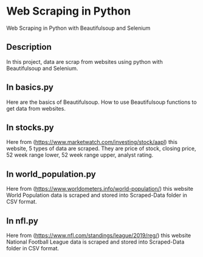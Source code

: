 # Web Scraping in Python
Web Scraping in Python with Beautifulsoup and Selenium 

## Description

In this project, data are scrap from websites using python with Beautifulsoup and Selenium. 

## In basics.py

Here are the basics of Beautifulsoup. How to use Beautifulsoup functions to get data from websites.

## In stocks.py

Here from (https://www.marketwatch.com/investing/stock/aapl) this website, 5 types of data are scraped. They are price of stock, closing price, 52 week range lower, 52 week range upper, analyst rating. 

## In world_population.py

Here from (https://www.worldometers.info/world-population/) this website World Population data is scraped and stored into Scraped-Data folder in CSV format. 

## In nfl.py

Here from (https://www.nfl.com/standings/league/2019/reg/) this website National Football League data is scraped and stored into Scraped-Data folder in CSV format. 